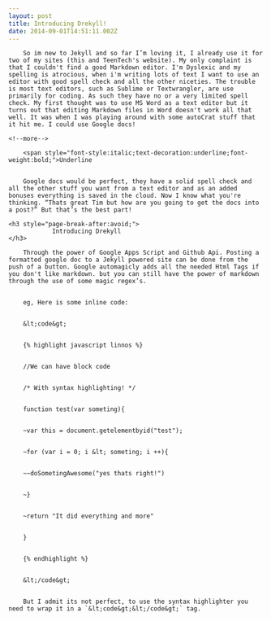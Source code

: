 ```yaml
---
layout: post
title: Introducing Drekyll!
date: 2014-09-01T14:51:11.002Z
---
```



		So im new to Jekyll and so far I’m loving it, I already use it for two of my sites (this and TeenTech's website). My only complaint is that I couldn't find a good Markdown editor. I'm Dyslexic and my spelling is atrocious, when i'm writing lots of text I want to use an editor with good spell check and all the other niceties. The trouble is most text editors, such as Sublime or Textwrangler, are use primarily for coding. As such they have no or a very limited spell check. My first thought was to use MS Word as a text editor but it turns out that editing Markdown files in Word doesn't work all that well. It was when I was playing around with some autoCrat stuff that it hit me. I could use Google docs!

	<!--more-->

		<span style="font-style:italic;text-decoration:underline;font-weight:bold;">Underline


		Google docs would be perfect, they have a solid spell check and all the other stuff you want from a text editor and as an added bonuses everything is saved in the cloud. Now I know what you're thinking. “Thats great Tim but how are you going to get the docs into a post?” But that’s the best part!

	<h3 style="page-break-after:avoid;">
				Introducing Drekyll
	</h3>

		Through the power of Google Apps Script and Github Api. Posting a formatted google doc to a Jekyll powered site can be done from the push of a button. Google automagicly adds all the needed Html Tags if you don't like markdown. but you can still have the power of markdown through the use of some magic regex’s.


		eg, Here is some inline code:


		&lt;code&gt;


		{% highlight javascript linnos %}


		//We can have block code


		/* With syntax highlighting! */


		function test(var someting){


		~var this = document.getelementbyid("test");


		~for (var i = 0; i &lt; someting; i ++){


		~~doSometingAwesome("yes thats right!")


		~}


		~return "It did everything and more"


		}


		{% endhighlight %}


		&lt;/code&gt;


		But I admit its not perfect, to use the syntax highlighter you need to wrap it in a `&lt;code&gt;&lt;/code&gt;` tag.

